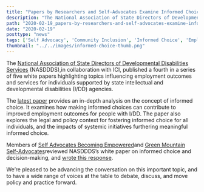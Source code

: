 ```yaml
---
title: "Papers by Researchers and Self-Advocates Examine Informed Choice"
description: "The National Association of State Directors of Developmental Disabilities Services (NASDDDS),in collaboration with ICI, published a fourth in a series of five white papers highlighting topics influencing employment outcomes and services for individuals supported by state intellectual and developmental disabilities (I/DD) agencies."
path: "2020-02-19_papers-by-researchers-and-self-advocates-examine-informed-choice"
date: "2020-02-19"
posttype: "news"
tags: ['Self Advocacy', 'Community Inclusion', 'Informed Choice', 'Employment Outcomes','ICI']
thumbnail: "../../images/informed-choice-thumb.png"
---
```


The [National Association of State Directors of Developmental Disabilities Services](https://www.nasddds.org/) (NASDDDS),in collaboration with ICI, published a fourth in a series of five white papers highlighting topics influencing employment outcomes and services for individuals supported by state intellectual and developmental disabilities (I/DD) agencies.

The [latest paper](https://www.thinkwork.org/employment-journey-focus-informed-choice) provides an in-depth analysis on the concept of informed choice. It examines how making informed choices can contribute to improved employment outcomes for people with I/DD. The paper also explores the legal and policy context for fostering informed choice for all individuals, and the impacts of systemic initiatives furthering meaningful informed choice.

Members of [Self Advocates Becoming Empowered](https://www.sabeusa.org/)and [Green Mountain Self-Advocates](http://www.gmsavt.org/)reviewed NASDDDS’s white paper on informed choice and decision-making, and [wrote this response](https://www.thinkwork.org/informed-decision-making-it-takes-more-practice).

We’re pleased to be advancing the conversation on this important topic, and to have a wide range of voices at the table to debate, discuss, and move policy and practice forward.
